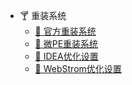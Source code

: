 - 🍸 重装系统
  - [🍼 官方重装系统](/cs408/ReloadOS/重装系统.md)
  - [🥛 微PE重装系统](/cs408/ReloadOS/01_微PE工具箱.md)
  - [🥠 IDEA优化设置](/cs408/ReloadOS/IDEA优化设置.md)
  - [🏺 WebStrom优化设置](/cs408/ReloadOS/WebStrom优化设置.md)





































